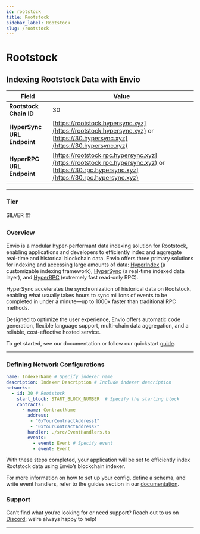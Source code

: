 ```yaml
---
id: rootstock
title: Rootstock
sidebar_label: Rootstock
slug: /rootstock
---
```


# Rootstock

## Indexing Rootstock Data with Envio

| **Field**                     | **Value**                                                                                          |
|-------------------------------|----------------------------------------------------------------------------------------------------|
| **Rootstock Chain ID**     | 30                                                                                            |
| **HyperSync URL Endpoint**    | [https://rootstock.hypersync.xyz](https://rootstock.hypersync.xyz) or [https://30.hypersync.xyz](https://30.hypersync.xyz) |
| **HyperRPC URL Endpoint**     | [https://rootstock.rpc.hypersync.xyz](https://rootstock.rpc.hypersync.xyz) or [https://30.rpc.hypersync.xyz](https://30.rpc.hypersync.xyz) |

---

### Tier

SILVER 🏗️

### Overview

Envio is a modular hyper-performant data indexing solution for Rootstock, enabling applications and developers to efficiently index and aggregate real-time and historical blockchain data. Envio offers three primary solutions for indexing and accessing large amounts of data: [HyperIndex](/docs/HyperIndex/overview) (a customizable indexing framework), [HyperSync](/docs/HyperSync/overview) (a real-time indexed data layer), and [HyperRPC](/docs/HyperSync/overview-hyperrpc) (extremely fast read-only RPC).

HyperSync accelerates the synchronization of historical data on Rootstock, enabling what usually takes hours to sync millions of events to be completed in under a minute—up to 1000x faster than traditional RPC methods.

Designed to optimize the user experience, Envio offers automatic code generation, flexible language support, multi-chain data aggregation, and a reliable, cost-effective hosted service.

To get started, see our documentation or follow our quickstart [guide](/docs/HyperIndex/contract-import).

---

### Defining Network Configurations

```yaml
name: IndexerName # Specify indexer name
description: Indexer Description # Include indexer description
networks:
  - id: 30 # Rootstock  
    start_block: START_BLOCK_NUMBER  # Specify the starting block
    contracts:
      - name: ContractName
        address:
         - "0xYourContractAddress1"
         - "0xYourContractAddress2"
        handler: ./src/EventHandlers.ts
        events:
          - event: Event # Specify event
          - event: Event
```

With these steps completed, your application will be set to efficiently index Rootstock data using Envio’s blockchain indexer.

For more information on how to set up your config, define a schema, and write event handlers, refer to the guides section in our [documentation](/docs/HyperIndex/configuration-file).

### Support

Can’t find what you’re looking for or need support? Reach out to us on [Discord](https://discord.com/invite/Q9qt8gZ2fX); we’re always happy to help!

---
